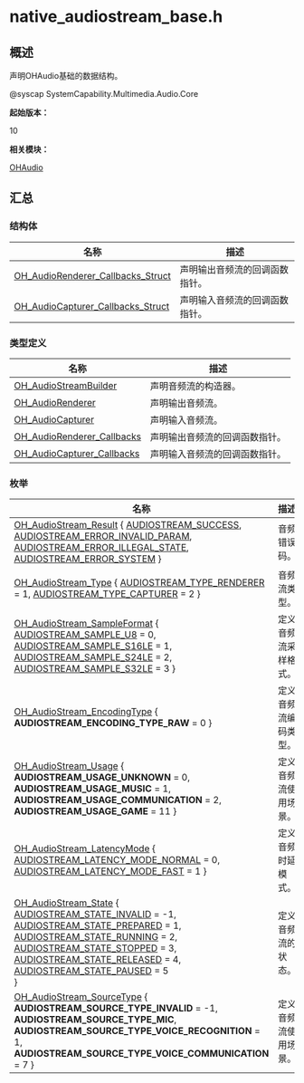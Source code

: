 # native_audiostream_base.h


## 概述

声明OHAudio基础的数据结构。

\@syscap SystemCapability.Multimedia.Audio.Core

**起始版本：**

10

**相关模块：**

[OHAudio](_o_h_audio.md)


## 汇总


### 结构体

| 名称 | 描述 | 
| -------- | -------- |
| [OH_AudioRenderer_Callbacks_Struct](_o_h___audio_renderer___callbacks___struct.md) | 声明输出音频流的回调函数指针。 | 
| [OH_AudioCapturer_Callbacks_Struct](_o_h___audio_capturer___callbacks___struct.md) | 声明输入音频流的回调函数指针。 | 


### 类型定义

| 名称 | 描述 | 
| -------- | -------- |
| [OH_AudioStreamBuilder](_o_h_audio.md#oh_audiostreambuilder) | 声明音频流的构造器。 | 
| [OH_AudioRenderer](_o_h_audio.md#oh_audiorenderer) | 声明输出音频流。 | 
| [OH_AudioCapturer](_o_h_audio.md#oh_audiocapturer) | 声明输入音频流。 | 
| [OH_AudioRenderer_Callbacks](_o_h_audio.md#oh_audiorenderer_callbacks) | 声明输出音频流的回调函数指针。 | 
| [OH_AudioCapturer_Callbacks](_o_h_audio.md#oh_audiocapturer_callbacks) | 声明输入音频流的回调函数指针。 | 


### 枚举

| 名称 | 描述 | 
| -------- | -------- |
| [OH_AudioStream_Result](_o_h_audio.md#oh_audiostream_result) { [AUDIOSTREAM_SUCCESS](_o_h_audio.md), [AUDIOSTREAM_ERROR_INVALID_PARAM](_o_h_audio.md), [AUDIOSTREAM_ERROR_ILLEGAL_STATE](_o_h_audio.md), [AUDIOSTREAM_ERROR_SYSTEM](_o_h_audio.md) } | 音频错误码。 | 
| [OH_AudioStream_Type](_o_h_audio.md#oh_audiostream_type) { [AUDIOSTREAM_TYPE_RENDERER](_o_h_audio.md) = 1, [AUDIOSTREAM_TYPE_CAPTURER](_o_h_audio.md) = 2 } | 音频流类型。 | 
| [OH_AudioStream_SampleFormat](_o_h_audio.md#oh_audiostream_sampleformat) { [AUDIOSTREAM_SAMPLE_U8](_o_h_audio.md) = 0, [AUDIOSTREAM_SAMPLE_S16LE](_o_h_audio.md) = 1, [AUDIOSTREAM_SAMPLE_S24LE](_o_h_audio.md) = 2, [AUDIOSTREAM_SAMPLE_S32LE](_o_h_audio.md) = 3 } | 定义音频流采样格式。 | 
| [OH_AudioStream_EncodingType](_o_h_audio.md#oh_audiostream_encodingtype) { **AUDIOSTREAM_ENCODING_TYPE_RAW** = 0 } | 定义音频流编码类型。 | 
| [OH_AudioStream_Usage](_o_h_audio.md#oh_audiostream_usage) { **AUDIOSTREAM_USAGE_UNKNOWN** = 0, **AUDIOSTREAM_USAGE_MUSIC** = 1, **AUDIOSTREAM_USAGE_COMMUNICATION** = 2, **AUDIOSTREAM_USAGE_GAME** = 11 } | 定义音频流使用场景。 | 
| [OH_AudioStream_LatencyMode](_o_h_audio.md#oh_audiostream_latencymode) { [AUDIOSTREAM_LATENCY_MODE_NORMAL](_o_h_audio.md) = 0, [AUDIOSTREAM_LATENCY_MODE_FAST](_o_h_audio.md) = 1 } | 定义音频时延模式。 | 
| [OH_AudioStream_State](_o_h_audio.md#oh_audiostream_state) {<br/>[AUDIOSTREAM_STATE_INVALID](_o_h_audio.md) = -1, [AUDIOSTREAM_STATE_PREPARED](_o_h_audio.md) = 1, [AUDIOSTREAM_STATE_RUNNING](_o_h_audio.md) = 2, [AUDIOSTREAM_STATE_STOPPED](_o_h_audio.md) = 3,<br/>[AUDIOSTREAM_STATE_RELEASED](_o_h_audio.md) = 4, [AUDIOSTREAM_STATE_PAUSED](_o_h_audio.md) = 5<br/>} | 定义音频流的状态。 | 
| [OH_AudioStream_SourceType](_o_h_audio.md#oh_audiostream_sourcetype) { **AUDIOSTREAM_SOURCE_TYPE_INVALID** = -1, **AUDIOSTREAM_SOURCE_TYPE_MIC**, **AUDIOSTREAM_SOURCE_TYPE_VOICE_RECOGNITION** = 1, **AUDIOSTREAM_SOURCE_TYPE_VOICE_COMMUNICATION** = 7 } | 定义音频流使用场景。 | 
